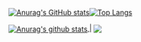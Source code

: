 [![Anurag's GitHub stats](https://github-readme-stats.vercel.app/api?username=eryisan&count_private=true&show_icons=true&theme=onedark&include_all_commits=true)](https://github.com/anuraghazra/github-readme-stats)[![Top Langs](https://github-readme-stats.vercel.app/api/top-langs/?username=eryisan&hide=ruby&layout=compact)](https://github.com/anuraghazra/github-readme-stats)

<a href="https://github.com/anuraghazra/github-readme-stats">
  <img align="center" src="https://github-readme-stats.vercel.app/api?username=username=eryisan&count_private=true&show_icons=true&theme=onedark&include_all_commits=true" alt="Anurag's github stats" />
</a> | 
<a href="https://github.com/anuraghazra/github-readme-stats">
  <img align="center" src="https://github-readme-stats.vercel.app/api/top-langs/?username=eryisan&hide=ruby&layout=compact" />
</a>
